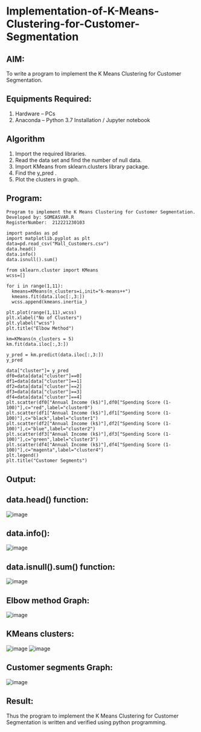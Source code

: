 # Implementation-of-K-Means-Clustering-for-Customer-Segmentation

## AIM:
To write a program to implement the K Means Clustering for Customer Segmentation.

## Equipments Required:
1. Hardware – PCs
2. Anaconda – Python 3.7 Installation / Jupyter notebook

## Algorithm
1. Import the required libraries.
2. Read the data set and find the number of null data.
3. Import KMeans from sklearn.clusters library package.
4. Find the y_pred .
5. Plot the clusters in graph.

## Program:
```
Program to implement the K Means Clustering for Customer Segmentation.
Developed by: SOMEASVAR.R
RegisterNumber:  212221230103
```
```
import pandas as pd
import matplotlib.pyplot as plt
data=pd.read_csv("Mall_Customers.csv")
data.head()
data.info()
data.isnull().sum()

from sklearn.cluster import KMeans
wcss=[] 

for i in range(1,11):
  kmeans=KMeans(n_clusters=i,init="k-means++")
  kmeans.fit(data.iloc[:,3:])
  wcss.append(kmeans.inertia_)
  
plt.plot(range(1,11),wcss)
plt.xlabel("No of Clusters")
plt.ylabel("wcss")
plt.title("Elbow Method")

km=KMeans(n_clusters = 5)
km.fit(data.iloc[:,3:])

y_pred = km.predict(data.iloc[:,3:])
y_pred

data["cluster"]= y_pred
df0=data[data["cluster"]==0]
df1=data[data["cluster"]==1]
df2=data[data["cluster"]==2]
df3=data[data["cluster"]==3]
df4=data[data["cluster"]==4]
plt.scatter(df0["Annual Income (k$)"],df0["Spending Score (1-100)"],c="red",label="cluster0")
plt.scatter(df1["Annual Income (k$)"],df1["Spending Score (1-100)"],c="black",label="cluster1")
plt.scatter(df2["Annual Income (k$)"],df2["Spending Score (1-100)"],c="blue",label="cluster2")
plt.scatter(df3["Annual Income (k$)"],df3["Spending Score (1-100)"],c="green",label="cluster3")
plt.scatter(df4["Annual Income (k$)"],df4["Spending Score (1-100)"],c="magenta",label="cluster4")
plt.legend()
plt.title("Customer Segments")
```

## Output:
## data.head() function:
![image](https://github.com/SOMEASVAR/Implementation-of-K-Means-Clustering-for-Customer-Segmentation/assets/93434149/6cf30b0c-efea-419f-9f81-94541811c5db)
## data.info():
![image](https://github.com/SOMEASVAR/Implementation-of-K-Means-Clustering-for-Customer-Segmentation/assets/93434149/6ffad7df-fb1b-4065-8c9f-2e7e67f3acae)
## data.isnull().sum() function:
![image](https://github.com/SOMEASVAR/Implementation-of-K-Means-Clustering-for-Customer-Segmentation/assets/93434149/0372e754-75b6-4598-8b59-e8baeef06403)
## Elbow method Graph:
![image](https://github.com/SOMEASVAR/Implementation-of-K-Means-Clustering-for-Customer-Segmentation/assets/93434149/948e73fc-0b15-4344-8f04-66704341443c)
## KMeans clusters:
![image](https://github.com/SOMEASVAR/Implementation-of-K-Means-Clustering-for-Customer-Segmentation/assets/93434149/fee009a3-c947-4c00-be61-ff6e5ff376c1)
![image](https://github.com/SOMEASVAR/Implementation-of-K-Means-Clustering-for-Customer-Segmentation/assets/93434149/e95c96c8-b6b6-4447-b2e5-f06aca4f69fb)
## Customer segments Graph:
![image](https://github.com/SOMEASVAR/Implementation-of-K-Means-Clustering-for-Customer-Segmentation/assets/93434149/5f318a35-d2d3-4229-a277-f2037af2a390)
## Result:
Thus the program to implement the K Means Clustering for Customer Segmentation is written and verified using python programming.
